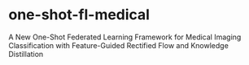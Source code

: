 # one-shot-fl-medical
A New One-Shot Federated Learning Framework for Medical Imaging Classification with Feature-Guided Rectified Flow and Knowledge Distillation
